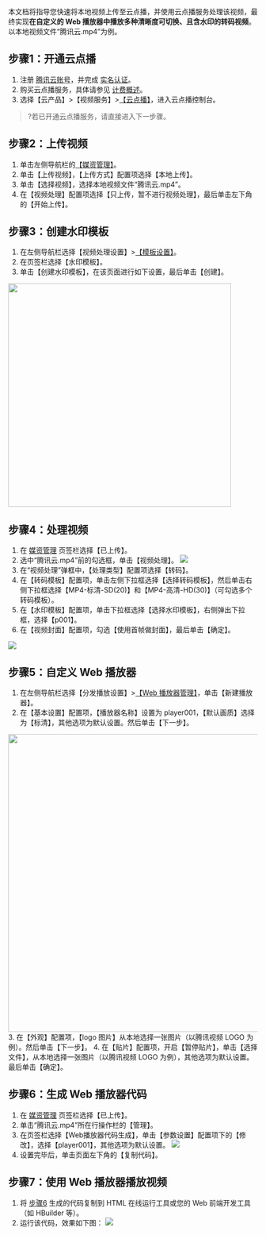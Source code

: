 本文档将指导您快速将本地视频上传至云点播，并使用云点播服务处理该视频，最终实现**在自定义的 Web 播放器中播放多种清晰度可切换、且含水印的转码视频**。以本地视频文件“腾讯云.mp4”为例。


## 步骤1：开通云点播
1. 注册 [腾讯云账号](https://cloud.tencent.com/document/product/378/17985)，并完成 [实名认证](https://cloud.tencent.com/document/product/378/3629)。
2. 购买云点播服务，具体请参见 [计费概述](https://cloud.tencent.com/document/product/266/2838)。
3. 选择【云产品】>【视频服务】>[【云点播】](https://console.cloud.tencent.com/vod)，进入云点播控制台。

>?若已开通云点播服务，请直接进入下一步骤。



## 步骤2：上传视频
1. 单击左侧导航栏的[【媒资管理】](https://console.cloud.tencent.com/vod/media)。
2. 单击【上传视频】，【上传方式】配置项选择【本地上传】。
3. 单击【选择视频】，选择本地视频文件“腾讯云.mp4”。
4. 在【视频处理】配置项选择【只上传，暂不进行视频处理】，最后单击左下角的【开始上传】。

## 步骤3：创建水印模板
1. 在左侧导航栏选择【视频处理设置】>[【模板设置】](https://console.cloud.tencent.com/vod/video-process/template)。
2. 在页签栏选择【水印模板】。
3. 单击【创建水印模板】，在该页面进行如下设置，最后单击【创建】。<br>
<img src="https://main.qcloudimg.com/raw/b102d1663cd1446d9436a9e818235c4a.png" width="450">
	
## 步骤4：处理视频
1. 在 [媒资管理](https://console.cloud.tencent.com/vod/media) 页签栏选择【已上传】。
2. 选中“腾讯云.mp4”前的勾选框，单击【视频处理】。
![](https://main.qcloudimg.com/raw/82af82fefe1d35d420ebba92894fae37.png)
3. 在“视频处理”弹框中，【处理类型】配置项选择【转码】。
4. 在【转码模板】配置项，单击左侧下拉框选择【选择转码模板】，然后单击右侧下拉框选择【MP4-标清-SD(20)】和【MP4-高清-HD(30)】（可勾选多个转码模板）。
5. 在【水印模板】配置项，单击下拉框选择【选择水印模板】，右侧弹出下拉框，选择【p001】。
6. 在【视频封面】配置项，勾选【使用首帧做封面】，最后单击【确定】。
<img src="https://main.qcloudimg.com/raw/788dfb8ef9fc14b729185560657f8634.png">

## 步骤5：自定义 Web 播放器
1. 在左侧导航栏选择【分发播放设置】>[【Web 播放器管理】](https://console.cloud.tencent.com/vod/distribute-play/web-player)，单击【新建播放器】。
2. 在【基本设置】配置项，【播放器名称】设置为 player001，【默认画质】选择为【标清】，其他选项为默认设置。然后单击【下一步】。
<img src="https://main.qcloudimg.com/raw/4fc17e82a197ec6763252aa2db3d994e.png" width="600">
3. 在【外观】配置项，【logo 图片】从本地选择一张图片（以腾讯视频 LOGO 为例）。然后单击【下一步】。
4. 在【贴片】配置项，开启【暂停贴片】，单击【选择文件】，从本地选择一张图片（以腾讯视频 LOGO 为例），其他选项为默认设置。最后单击【确定】。  


## <span id = "p1"></span>步骤6：生成 Web 播放器代码
1. 在 [媒资管理](https://console.cloud.tencent.com/vod/media) 页签栏选择【已上传】。
2. 单击“腾讯云.mp4”所在行操作栏的【管理】。
3. 在页签栏选择【Web播放器代码生成】，单击【参数设置】配置项下的【修改】，选择【player001】，其他选项为默认设置。
 ![](https://main.qcloudimg.com/raw/f7a8523e69db80c8f866a08d81e55388.png)
4. 设置完毕后，单击页面左下角的【复制代码】。

## 步骤7：使用 Web 播放器播放视频
1. 将 [步骤6](#p1) 生成的代码复制到 HTML 在线运行工具或您的 Web 前端开发工具（如 HBuilder 等）。
2. 运行该代码，效果如下图：
![](https://main.qcloudimg.com/raw/930f7e34fc51e004101286c83cd3bb92.jpg)


